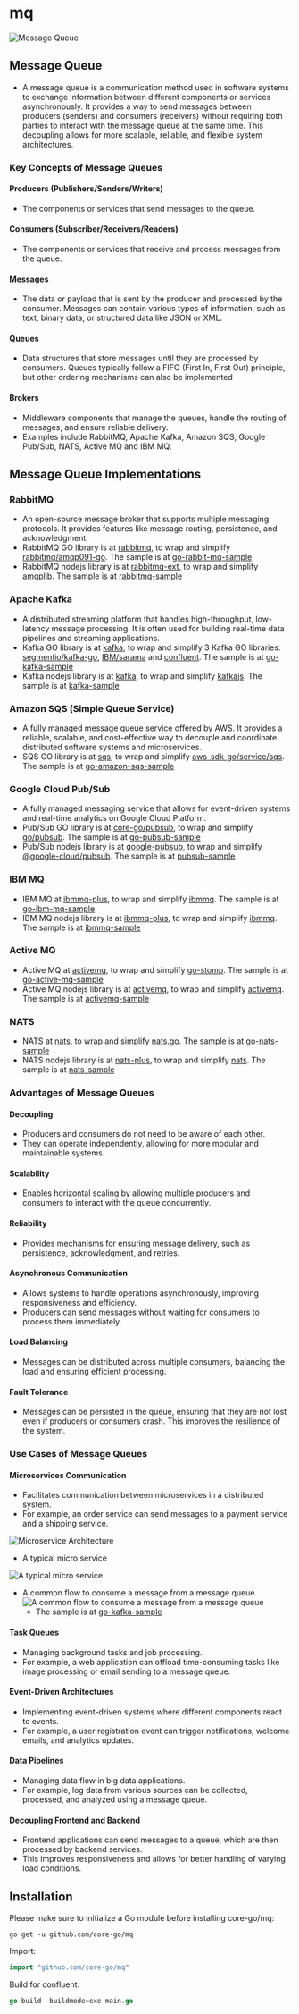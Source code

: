 # mq
![Message Queue](https://cdn-images-1.medium.com/max/800/1*UbKJu2BcAYim8_oJg8Ns6A.png)
## Message Queue
- A message queue is a communication method used in software systems to exchange information between different components or services asynchronously. It provides a way to send messages between producers (senders) and consumers (receivers) without requiring both parties to interact with the message queue at the same time. This decoupling allows for more scalable, reliable, and flexible system architectures.

### Key Concepts of Message Queues
#### Producers (Publishers/Senders/Writers)
- The components or services that send messages to the queue.
#### Consumers (Subscriber/Receivers/Readers)
- The components or services that receive and process messages from the queue.
#### Messages
- The data or payload that is sent by the producer and processed by the consumer. Messages can contain various types of information, such as text, binary data, or structured data like JSON or XML.
#### Queues
- Data structures that store messages until they are processed by consumers. Queues typically follow a FIFO (First In, First Out) principle, but other ordering mechanisms can also be implemented
#### Brokers
- Middleware components that manage the queues, handle the routing of messages, and ensure reliable delivery.
- Examples include RabbitMQ, Apache Kafka, Amazon SQS, Google Pub/Sub, NATS, Active MQ and IBM MQ.

## Message Queue Implementations
### RabbitMQ
- An open-source message broker that supports multiple messaging protocols. It provides features like message routing, persistence, and acknowledgment.
- RabbitMQ GO library is at [rabbitmq](https://github.com/core-go/rabbitmq), to wrap and simplify [rabbitmq/amqp091-go](https://github.com/rabbitmq/amqp091-go). The sample is at [go-rabbit-mq-sample](https://github.com/project-samples/go-rabbit-mq-sample)
- RabbitMQ nodejs library is at [rabbitmq-ext](https://www.npmjs.com/package/rabbitmq-ext), to wrap and simplify [amqplib](https://www.npmjs.com/package/amqplib). The sample is at [rabbitmq-sample](https://github.com/typescript-tutorial/rabbitmq-sample)
### Apache Kafka
- A distributed streaming platform that handles high-throughput, low-latency message processing. It is often used for building real-time data pipelines and streaming applications.
- Kafka GO library is at [kafka](https://github.com/core-go/kafka), to wrap and simplify 3 Kafka GO libraries: [segmentio/kafka-go](https://github.com/segmentio/kafka-go), [IBM/sarama](https://github.com/IBM/sarama) and [confluent](https://github.com/confluentinc/confluent-kafka-go). The sample is at [go-kafka-sample](https://github.com/project-samples/go-kafka-sample)
- Kafka nodejs library is at [kafka](https://github.com/core-ts/kafka), to wrap and simplify [kafkajs](https://www.npmjs.com/package/kafkajs). The sample is at [kafka-sample](https://github.com/typescript-tutorial/kafka-sample)
### Amazon SQS (Simple Queue Service)
- A fully managed message queue service offered by AWS. It provides a reliable, scalable, and cost-effective way to decouple and coordinate distributed software systems and microservices.
- SQS GO library is at [sqs](https://github.com/core-go/sqs), to wrap and simplify [aws-sdk-go/service/sqs](https://github.com/aws/aws-sdk-go/tree/main/service/sqs). The sample is at [go-amazon-sqs-sample](https://github.com/project-samples/go-amazon-sqs-sample)
### Google Cloud Pub/Sub
- A fully managed messaging service that allows for event-driven systems and real-time analytics on Google Cloud Platform.
- Pub/Sub GO library is at [core-go/pubsub](https://github.com/core-go/pubsub), to wrap and simplify [go/pubsub](https://pkg.go.dev/cloud.google.com/go/pubsub). The sample is at [go-pubsub-sample](https://github.com/project-samples/go-pubsub-sample)
- Pub/Sub nodejs library is at [google-pubsub](https://www.npmjs.com/package/google-pubsub), to wrap and simplify [@google-cloud/pubsub](https://www.npmjs.com/package/@google-cloud/pubsub). The sample is at [pubsub-sample](https://github.com/typescript-tutorial/pubsub-sample)
### IBM MQ
- IBM MQ at [ibmmq-plus](https://www.npmjs.com/package/ibmmq-plus), to wrap and simplify [ibmmq](https://github.com/ibm-messaging/mq-golang). The sample is at [go-ibm-mq-sample](https://github.com/project-samples/go-ibm-mq-sample)
- IBM MQ nodejs library is at [ibmmq-plus](https://github.com/core-ts/ibmmq), to wrap and simplify [ibmmq](https://www.npmjs.com/package/ibmmq). The sample is at [ibmmq-sample](https://github.com/typescript-tutorial/ibmmq-sample)
### Active MQ
- Active MQ at [activemq](https://github.com/core-go/activemq), to wrap and simplify [go-stomp](https://github.com/go-stomp/stomp). The sample is at [go-active-mq-sample](https://github.com/project-samples/go-active-mq-sample)
- Active MQ nodejs library is at [activemq](https://www.npmjs.com/package/activemq), to wrap and simplify [activemq](https://www.npmjs.com/package/amqplib). The sample is at [activemq-sample](https://github.com/typescript-tutorial/activemq-sample)
### NATS
- NATS at [nats](https://github.com/core-go/nats), to wrap and simplify [nats.go](https://github.com/nats-io/nats.go). The sample is at [go-nats-sample](https://github.com/project-samples/go-nats-sample)
- NATS nodejs library is at [nats-plus](https://www.npmjs.com/package/nats-plus), to wrap and simplify [nats](https://www.npmjs.com/package/nats). The sample is at [nats-sample](https://github.com/typescript-tutorial/nats-sample)

### Advantages of Message Queues
#### Decoupling
- Producers and consumers do not need to be aware of each other.
- They can operate independently, allowing for more modular and maintainable systems.
#### Scalability
- Enables horizontal scaling by allowing multiple producers and consumers to interact with the queue concurrently.
#### Reliability
- Provides mechanisms for ensuring message delivery, such as persistence, acknowledgment, and retries.
#### Asynchronous Communication
- Allows systems to handle operations asynchronously, improving responsiveness and efficiency.
- Producers can send messages without waiting for consumers to process them immediately.
#### Load Balancing
- Messages can be distributed across multiple consumers, balancing the load and ensuring efficient processing.
#### Fault Tolerance
- Messages can be persisted in the queue, ensuring that they are not lost even if producers or consumers crash. This improves the resilience of the system.

### Use Cases of Message Queues
#### Microservices Communication
- Facilitates communication between microservices in a distributed system.
- For example, an order service can send messages to a payment service and a shipping service.

![Microservice Architecture](https://cdn-images-1.medium.com/max/800/1*vKeePO_UC73i7tfymSmYNA.png)
- A typical micro service

![A typical micro service](https://cdn-images-1.medium.com/max/800/1*d9kyekAbQYBxH-C6w38XZQ.png)

- A common flow to consume a message from a message queue.
  ![A common flow to consume a message from a message queue](https://cdn-images-1.medium.com/max/800/1*Y4QUN6QnfmJgaKigcNHbQA.png)
  - The sample is at [go-kafka-sample](https://github.com/project-samples/go-kafka-sample)
#### Task Queues
- Managing background tasks and job processing.
- For example, a web application can offload time-consuming tasks like image processing or email sending to a message queue.
#### Event-Driven Architectures
- Implementing event-driven systems where different components react to events.
- For example, a user registration event can trigger notifications, welcome emails, and analytics updates.
#### Data Pipelines
- Managing data flow in big data applications.
- For example, log data from various sources can be collected, processed, and analyzed using a message queue.
#### Decoupling Frontend and Backend
- Frontend applications can send messages to a queue, which are then processed by backend services.
- This improves responsiveness and allows for better handling of varying load conditions.

## Installation
Please make sure to initialize a Go module before installing core-go/mq:

```shell
go get -u github.com/core-go/mq
```

Import:
```go
import "github.com/core-go/mq"
```

Build for confluent:
```go
go build -buildmode=exe main.go
```
